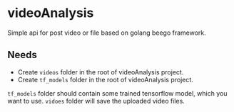 # videoAnalysis
Simple api for post video or file based on golang beego framework.


## Needs
- Create `videos` folder in the root of videoAnalysis project.
- Create `tf_models` folder in the root of videoAnalysis project.

`tf_models` folder should contain some trained tensorflow model, which you want to use.
`vidoes` folder will save the uploaded video files.
